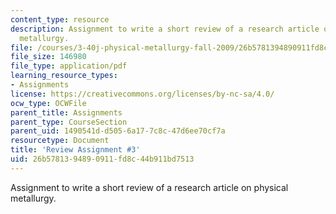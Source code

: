 ```yaml
---
content_type: resource
description: Assignment to write a short review of a research article on physical
  metallurgy.
file: /courses/3-40j-physical-metallurgy-fall-2009/26b5781394890911fd8c44b911bd7513_MIT3_40JF09_ra3.pdf
file_size: 146980
file_type: application/pdf
learning_resource_types:
- Assignments
license: https://creativecommons.org/licenses/by-nc-sa/4.0/
ocw_type: OCWFile
parent_title: Assignments
parent_type: CourseSection
parent_uid: 1490541d-d505-6a17-7c8c-47d6ee70cf7a
resourcetype: Document
title: 'Review Assignment #3'
uid: 26b57813-9489-0911-fd8c-44b911bd7513
---
```

Assignment to write a short review of a research article on physical metallurgy.